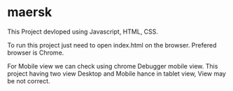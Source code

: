 # maersk

This Project devloped using Javascript, HTML, CSS.

To run this project just need to open index.html on the browser. Prefered browser is Chrome.

For Mobile view we can check using chrome Debugger mobile view. 
This project having two view Desktop and Mobile hance in tablet view, View may be not correct.

